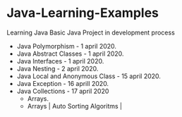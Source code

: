 #     Java-Learning-Examples
Learning Java Basic
Java Project in development process
* Java Polymorphism - 1 april 2020.
* Java Abstract Classes - 1 april 2020.
* Java Interfaces - 1 april 2020.
* Java Nesting - 2 april 2020.
* Java Local and Anonymous Class - 15 april 2020.
* Java Exception - 16 aprill 2020.
* Java Collections - 17 april 2020
    * Arrays.
    * Arrays | Auto Sorting Algoritms |


